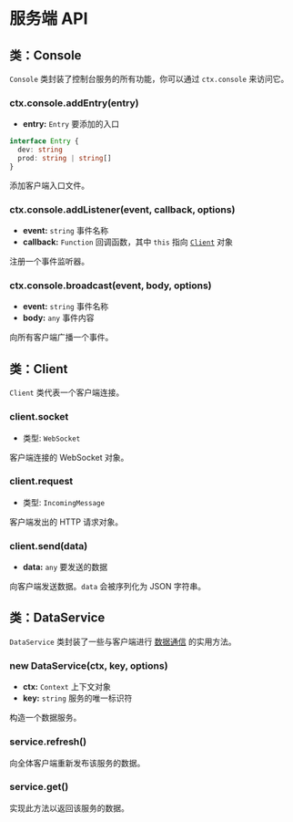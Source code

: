 # 服务端 API

## 类：Console

`Console` 类封装了控制台服务的所有功能，你可以通过 `ctx.console` 来访问它。

### ctx.console.addEntry(entry)

- **entry:** `Entry` 要添加的入口

```ts
interface Entry {
  dev: string
  prod: string | string[]
}
```

添加客户端入口文件。

### ctx.console.addListener(event, callback, options)

- **event:** `string` 事件名称
- **callback:** `Function` 回调函数，其中 `this` 指向 [`Client`](#类-client) 对象

注册一个事件监听器。

### ctx.console.broadcast(event, body, options)

- **event:** `string` 事件名称
- **body:** `any` 事件内容

向所有客户端广播一个事件。

## 类：Client

`Client` 类代表一个客户端连接。

### client.socket

- 类型: `WebSocket`

客户端连接的 WebSocket 对象。

### client.request

- 类型: `IncomingMessage`

客户端发出的 HTTP 请求对象。

### client.send(data)

- **data:** `any` 要发送的数据

向客户端发送数据。`data` 会被序列化为 JSON 字符串。

## 类：DataService <badge text="抽象"/>

`DataService` 类封装了一些与客户端进行 [数据通信](../../guide/console/data.md) 的实用方法。

### new DataService(ctx, key, options)

- **ctx:** `Context` 上下文对象
- **key:** `string` 服务的唯一标识符

构造一个数据服务。

### service.refresh()

向全体客户端重新发布该服务的数据。

### service.get() <badge text="抽象"/>

实现此方法以返回该服务的数据。

